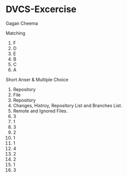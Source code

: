 # DVCS-Excercise
Gagan Cheema

Matching
1. F
2. D
3. E
4. B
5. C
6. A

Short Anser & Multiple Choice

1. Repository
2. File
3. Repository
4. Changes, Histroy, Repository List and Branches List.
5. Remote and Ignored Files.
6. 3
7. 1
8. 3
9. 2
10. 1
11. 1
12. 4
13. 2
14. 2
15. 1
16. 3
